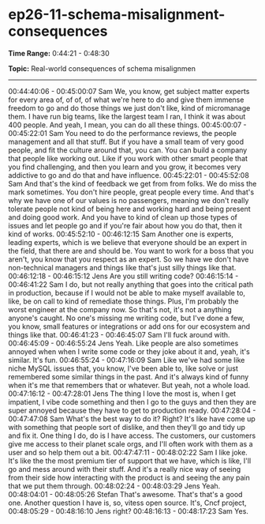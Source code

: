 # ep26-11-schema-misalignment-consequences

**Time Range:** 0:44:21 - 0:48:30

**Topic:** Real-world consequences of schema misalignmen

---

00:44:40:06 - 00:45:00:07
Sam
We, you know, get subject matter experts for every area of, of of, of what we're here to do and
give them immense freedom to go and do those things we just don't like, kind of micromanage
them. I have run big teams, like the largest team I ran, I think it was about 400 people. And
yeah, I mean, you can do all these things.
00:45:00:07 - 00:45:22:01
Sam
You need to do the performance reviews, the people management and all that stuff. But if you
have a small team of very good people, and fit the culture around that, you can. You can build a
company that people like working out. Like if you work with other smart people that you find
challenging, and then you learn and you grow, it becomes very addictive to go and do that and
have influence.
00:45:22:01 - 00:45:52:08
Sam
And that's the kind of feedback we get from from folks. We do miss the mark sometimes. You
don't hire people, great people every time. And that's why we have one of our values is no
passengers, meaning we don't really tolerate people not kind of being here and working hard
and being present and doing good work. And you have to kind of clean up those types of issues
and let people go and if you're fair about how you do that, then it kind of works.
00:45:52:10 - 00:46:12:15
Sam
Another one is experts, leading experts, which is we believe that everyone should be an expert
in the field, that there are and should be. You want to work for a boss that you aren't, you know
that you respect as an expert. So we have we don't have non-technical managers and things
like that's just silly things like that.
00:46:12:18 - 00:46:15:12
Jens
Are you still writing code?
00:46:15:14 - 00:46:41:22
Sam
I do, but not really anything that goes into the critical path in production, because if I would not
be able to make myself available to, like, be on call to kind of remediate those things. Plus, I'm
probably the worst engineer at the company now. So that's not, it's not a anything anyone's
caught. No one's missing me writing code, but I've done a few, you know, small features or
integrations or add ons for our ecosystem and things like that.
00:46:41:23 - 00:46:45:07
Sam
I'll fuck around with.
00:46:45:09 - 00:46:55:24
Jens
Yeah. Like people are also sometimes annoyed when when I write some code or they joke
about it and, yeah, it's similar. It's fun.
00:46:55:24 - 00:47:16:09
Sam
Like we've had some like niche MySQL issues that, you know, I've been able to, like solve or
just remembered some similar things in the past. And it's always kind of funny when it's me that
remembers that or whatever. But yeah, not a whole load.
00:47:16:12 - 00:47:28:01
Jens
The thing I love the most is, when I get impatient, I vibe code something and then I go to the
guys and then they are super annoyed because they have to get to production ready.
00:47:28:04 - 00:47:47:08
Sam
What's the best way to do it? Right? It's like have come up with something that people sort of
dislike, and then they'll go and tidy up and fix it. One thing I do, do is I have access. The
customers, our customers give me access to their planet scale orgs, and I'll often work with
them as a user and so help them out a bit.
00:47:47:11 - 00:48:02:22
Sam
I like joke. It's like the the most premium tier of support that we have, which is like, I'll go and
mess around with their stuff. And it's a really nice way of seeing from their side how interacting
with the product is and seeing the any pain that we put them through.
00:48:02:24 - 00:48:03:29
Jens
Yeah.
00:48:04:01 - 00:48:05:26
Stefan
That's awesome.
That's that's a good one. Another question I have is, so, vitess open source. It's, Cncf project,
00:48:05:29 - 00:48:16:10
Jens
right?
00:48:16:13 - 00:48:17:23
Sam
Yes.